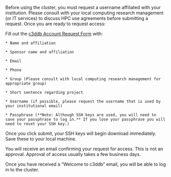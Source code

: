 Before using the cluster, you must request a username affiliated with your institution. Please consult with your local computing research management (or IT services) to discuss HPC use agreements before submitting a request. Once you are ready to request access: 

Fill out the [c3ddb Account Request Form](https://c3ddb01.mit.edu/request_account) with:

	* Name and affiliation

	* Sponsor name and affiliation

	* Email

	* Phone

	* Group (Please consult with local computing research management for appropriate group)

	* Short sentence regarding project

	* Username (if possible, please request the username that is used by your institutional email)

	* Passphrase (**Note: Although SSH keys are used, you will need to save your passphrase to log in.** If you lose your passphrase you will need to reset your SSH key.)

Once you click submit, your SSH keys will begin download immediately. Save these to your local machine. 

You will receive an email confirming your request for access. This is not an approval. Approval of access usually takes a few business days. 

Once you have received a “Welcome to c3ddb” email, you will be able to log in to the cluster. 

